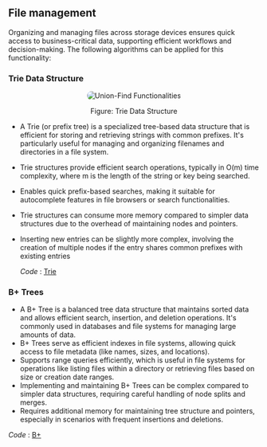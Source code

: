 ## File management
Organizing and managing files across storage devices ensures quick access to business-critical data, supporting efficient workflows and decision-making. The following algorithms can be applied for this functionality:
### Trie Data Structure
<p align="center">
  <img src="https://github.com/PragatiDBhat/Portfolio/assets/163662545/4c03fecc-7a86-4fc9-81b4-5625f88dbd26" alt="Union-Find Functionalities" style="max-width: 100%; height: auto; border-radius: 8px;">
</p>
<p align="center">Figure: Trie Data Structure</p>


- A Trie (or prefix tree) is a specialized tree-based data structure that is efficient for storing and retrieving strings with common prefixes. It's particularly useful for managing and organizing filenames and directories in a file system.
- Trie structures provide efficient search operations, typically in O(m) time complexity, where m is the length of the string or key being searched.
- Enables quick prefix-based searches, making it suitable for autocomplete features in file browsers or search functionalities.
- Trie structures can consume more memory compared to simpler data structures due to the overhead of maintaining nodes and pointers.
- Inserting new entries can be slightly more complex, involving the creation of multiple nodes if the entry shares common prefixes with existing entries


  *Code* : [Trie](https://github.com/PragatiDBhat/Portfolio/blob/main/Codes/trie.cpp)
### B+ Trees
- A B+ Tree is a balanced tree data structure that maintains sorted data and allows efficient search, insertion, and deletion operations. It's commonly used in databases and file systems for managing large amounts of data.
-  B+ Trees serve as efficient indexes in file systems, allowing quick access to file metadata (like names, sizes, and locations).
-  Supports range queries efficiently, which is useful in file systems for operations like listing files within a directory or retrieving files based on size or creation date ranges.
-  Implementing and maintaining B+ Trees can be complex compared to simpler data structures, requiring careful handling of node splits and merges.
-  Requires additional memory for maintaining tree structure and pointers, especially in scenarios with frequent insertions and deletions.


  *Code* : [B+](https://github.com/PragatiDBhat/Portfolio/blob/main/Codes/bplusstree.cpp)
